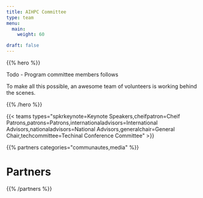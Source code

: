 ```yaml
---
title: AIHPC Committee
type: team
menu:
  main:
    weight: 60

draft: false
---
```


{{% hero %}}

Todo - Program committee members follows

To make all this possible, an awesome team of volunteers is working behind the scenes.

{{% /hero %}}

<!-- ... -->

{{< teams types="spkrkeynote=Keynote Speakers,cheifpatron=Cheif Patrons,patrons=Patrons,internationaladvisors=International Advisors,nationaladvisors=National Advisors,generalchair=General Chair,techcommittee=Techinal Conference Committee" >}}

<!-- ... -->

{{% partners categories="communautes,media" %}}

# Partners

{{% /partners %}}
